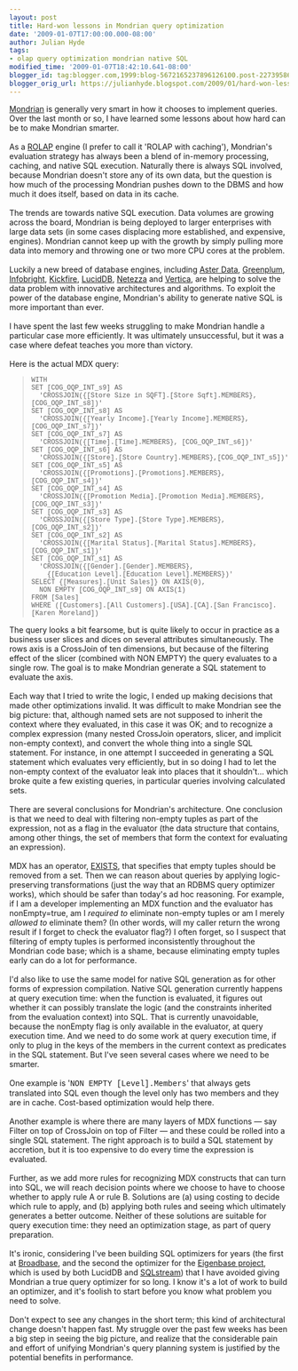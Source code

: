 ```yaml
---
layout: post
title: Hard-won lessons in Mondrian query optimization
date: '2009-01-07T17:00:00.000-08:00'
author: Julian Hyde
tags:
- olap query optimization mondrian native SQL
modified_time: '2009-01-07T18:42:10.641-08:00'
blogger_id: tag:blogger.com,1999:blog-5672165237896126100.post-2273958695666795847
blogger_orig_url: https://julianhyde.blogspot.com/2009/01/hard-won-lessons-in-mondrian-query.html
---
```


<a href="http://mondrian.pentaho.org/">Mondrian</a> is generally very smart in how it chooses to implement queries.  Over the last month or so, I have learned some lessons about how hard can be to make Mondrian smarter.<br /><br />As a <a href="http://en.wikipedia.org/wiki/ROLAP">ROLAP</a> engine (I prefer to call it 'ROLAP with caching'), Mondrian's evaluation strategy has always been a blend of in-memory processing, caching, and native SQL execution. Naturally there is always SQL involved, because Mondrian doesn't store any of its own data, but the question is how much of the processing Mondrian pushes down to the DBMS and how much it does itself, based on data in its cache.<br /><br />The trends are towards native SQL execution. Data volumes are growing across the board, Mondrian is being deployed to larger enterprises with large data sets (in some cases displacing more established, and expensive, engines). Mondrian cannot keep up with the growth by simply pulling more data into memory and throwing one or two more CPU cores at the problem.<br /><br />Luckily a new breed of database engines, including <a href="http://www.asterdata.com/">Aster Data</a>, <a href="http://www.greenplum.com/">Greenplum</a>, <a href="http://www.infobright.com/">Infobright</a>, <a href="http://www.kickfire.com/">Kickfire</a>, <a href="http://www.luciddb.org/">LucidDB</a>, <a href="http://www.netezza.com/">Netezza</a> and <a href="http://www.vertica.com/">Vertica</a>, are helping to solve the data problem with innovative architectures and algorithms. To exploit the power of the database engine, Mondrian's ability to generate native SQL is more important than ever.<br /><br />I have spent the last few weeks struggling to make Mondrian handle a particular case more efficiently. It was ultimately unsuccessful, but it was a case where defeat teaches you more than victory.<br /><br />Here is the actual MDX query:<br /><blockquote  style="font-family:courier new;"><span style="font-size:85%;">WITH<br />SET [COG_OQP_INT_s9] AS<br />&nbsp;&nbsp;'CROSSJOIN({[Store Size in SQFT].[Store Sqft].MEMBERS},[COG_OQP_INT_s8])'<br />SET [COG_OQP_INT_s8] AS<br />&nbsp;&nbsp;'CROSSJOIN({[Yearly Income].[Yearly Income].MEMBERS},[COG_OQP_INT_s7])'<br />SET [COG_OQP_INT_s7] AS<br />&nbsp;&nbsp;'CROSSJOIN({[Time].[Time].MEMBERS}, [COG_OQP_INT_s6])'<br />SET [COG_OQP_INT_s6] AS<br />&nbsp;&nbsp;'CROSSJOIN({[Store].[Store Country].MEMBERS},[COG_OQP_INT_s5])'<br />SET [COG_OQP_INT_s5] AS<br />&nbsp;&nbsp;'CROSSJOIN({[Promotions].[Promotions].MEMBERS}, [COG_OQP_INT_s4])'<br />SET [COG_OQP_INT_s4] AS<br />&nbsp;&nbsp;'CROSSJOIN({[Promotion Media].[Promotion Media].MEMBERS},[COG_OQP_INT_s3])'<br />SET [COG_OQP_INT_s3] AS<br />&nbsp;&nbsp;'CROSSJOIN({[Store Type].[Store Type].MEMBERS}, [COG_OQP_INT_s2])'<br />SET [COG_OQP_INT_s2] AS<br />&nbsp;&nbsp;'CROSSJOIN({[Marital Status].[Marital Status].MEMBERS}, [COG_OQP_INT_s1])'<br />SET [COG_OQP_INT_s1] AS<br />&nbsp;&nbsp;'CROSSJOIN({[Gender].[Gender].MEMBERS},<br />&nbsp;&nbsp;&nbsp;&nbsp;{[Education Level].[Education Level].MEMBERS})'<br />SELECT {[Measures].[Unit Sales]} ON AXIS(0),<br />&nbsp;&nbsp;NON EMPTY [COG_OQP_INT_s9] ON AXIS(1)<br />FROM [Sales]<br />WHERE ([Customers].[All Customers].[USA].[CA].[San Francisco].[Karen Moreland])</span></blockquote>The query looks a bit fearsome, but is quite likely to occur in practice as a business user slices and dices on several attributes simultaneously. The rows axis is a CrossJoin of ten dimensions, but because of the filtering effect of the slicer (combined with NON EMPTY) the query evaluates to a single row. The goal is to make Mondrian generate a SQL statement to evaluate the axis.<br /><br />Each way that I tried to write the logic, I ended up making decisions that made other optimizations invalid. It was difficult to make Mondrian see the big picture: that, although named sets are not supposed to inherit the context where they evaluated, in this case it was OK; and to recognize a complex expression (many nested CrossJoin operators, slicer, and implicit non-empty context), and convert the whole thing into a single SQL statement. For instance, in one attempt I succeeded in generating a SQL statement which evaluates very efficiently, but in so doing I had to let the non-empty context of the evaluator leak into places that it shouldn't... which broke quite a few existing queries, in particular queries involving calculated sets.<br /><br />There are several conclusions for Mondrian's architecture. One conclusion is that we need to deal with filtering non-empty tuples as part of the expression, not as a flag in the evaluator (the data structure that contains, among other things, the set of members that form the context for evaluating an expression).<br /><br />MDX has an operator, <a href="http://msdn.microsoft.com/en-us/library/ms144936.aspx">EXISTS</a>, that specifies that empty tuples should be removed from a set. Then we can reason about queries by applying logic-preserving transformations (just the way that an RDBMS query optimizer works), which should be safer than today's ad hoc reasoning. For example, if I am a developer implementing an MDX function and the evaluator has nonEmpty=true, am I <span style="font-style: italic;">required to</span> eliminate non-empty tuples or am I merely <span style="font-style: italic;">allowed to</span> eliminate them? (In other words, will my caller return the wrong result if I forget to check the evaluator flag?) I often forget, so I suspect that filtering of empty tuples is performed inconsistently throughout the Mondrian code base; which is a shame, because eliminating empty tuples early can do a lot for performance.<br /><br />I'd also like to use the same model for native SQL generation as for other forms of expression compilation. Native SQL generation currently happens at query execution time: when the function is evaluated, it figures out whether it can possibly translate the logic (and the constraints inherited from the evaluation context) into SQL. That is currently unavoidable, because the nonEmpty flag is only available in the evaluator, at query execution time. And we need to do some work at query execution time, if only to plug in the keys of the members in the current context as predicates in the SQL statement. But I've seen several cases where we need to be smarter.<br /><br />One example is '<span style="font-family:courier new;">NON EMPTY [Level].Members</span>' that always gets translated into SQL even though the level only has two members and they are in cache. Cost-based optimization would help there.<br /><br />Another example is where there are many layers of MDX functions — say Filter on top of CrossJoin on top of Filter — and these could be rolled into a single SQL statement. The right approach is to build a SQL statement by accretion, but it is too expensive to do every time the expression is evaluated.<br /><br />Further, as we add more rules for recognizing MDX constructs that can turn into SQL, we will reach decision points where we choose to have to choose whether to apply rule A or rule B. Solutions are (a) using costing to decide which rule to apply, and (b) applying both rules and seeing which ultimately generates a better outcome. Neither of these solutions are suitable for query execution time: they need an optimization stage, as part of query preparation.<br /><br />It's ironic, considering I've been building SQL optimizers for years (the first at <a href="http://infolab.stanford.edu/infoseminar.Archive/FallY97/slides/broadbase/sld001.htm">Broadbase</a>, and the second the optimizer for the <a href="http://www.eigenbase.org/">Eigenbase project</a>, which is used by both LucidDB and <a href="http://www.sqlstream.com/">SQLstream</a>) that I have avoided giving Mondrian a true query optimizer for so long. I know it's a lot of work to build an optimizer, and it's foolish to start before you know what problem you need to solve.<br /><br />Don't expect to see any changes in the short term; this kind of architectural change doesn't happen fast. My struggle over the past few weeks has been a big step in seeing the big picture, and realize that the considerable pain and effort of unifying Mondrian's query planning system is justified by the potential benefits in performance.